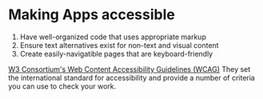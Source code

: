 # Making Apps accessible
1. Have well-organized code that uses appropriate markup
2. Ensure text alternatives exist for non-text and visual content
3. Create easily-navigatible pages that are keyboard-friendly

[W3 Consortium's Web Content Accessibility Guidelines (WCAG)](https://www.w3.org/WAI/intro/wcag.php)
They set the international standard for accessibility and provide a number of criteria you can use to check your work.
